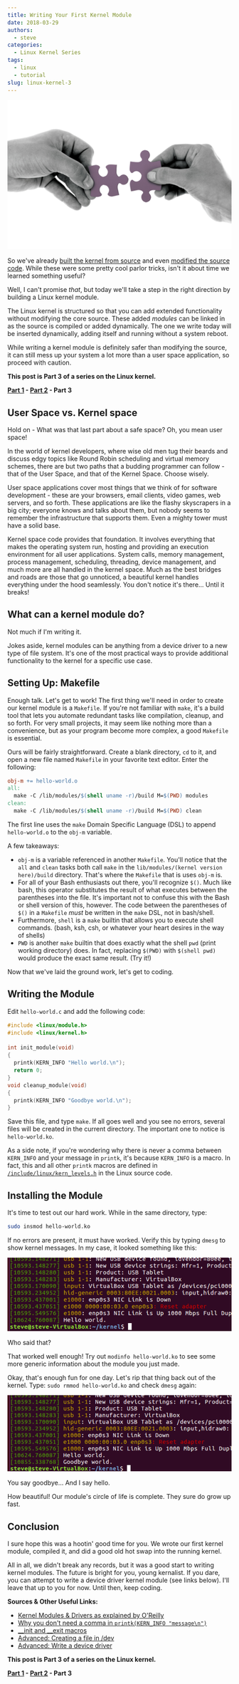 ```yaml
---
title: Writing Your First Kernel Module
date: 2018-03-29
authors:
  - steve
categories:
  - Linux Kernel Series
tags:
  - linux
  - tutorial
slug: linux-kernel-3
---
```


![Hands putting jigsaw pieces together](hands-jigsaw.jpg)

So we've already [built the kernel from source][part1] and even [modified the source code][part2]. While these were some pretty cool parlor tricks, isn't it about time we learned something useful?

Well, I can't promise *that*, but today we'll take a step in the right direction by building a Linux kernel module.

The Linux kernel is structured so that you can add extended functionality without modifying the core source. These added *modules* can be linked in as the source is compiled or added dynamically. The one we write today will be inserted dynamically, adding itself and running without a system reboot.

While writing a kernel module is definitely safer than modifying the source, it can still mess up your system a lot more than a user space application, so proceed with caution.

<!-- more -->

**This post is Part 3 of a series on the Linux kernel.**

**[Part 1][part1] - [Part 2][part2] - Part 3**

## User Space vs. Kernel space

Hold on - What was that last part about a safe space? Oh, you mean user space!

In the world of kernel developers, where wise old men tug their beards and discuss edgy topics like Round Robin scheduling and virtual memory schemes, there are but two paths that a budding programmer can follow - that of the User Space, and that of the Kernel Space. Choose wisely.

User space applications cover most things that we think of for software development - these are your browsers, email clients, video games, web servers, and so forth. These applications are like the flashy skyscrapers in a big city; everyone knows and talks about them, but nobody seems to remember the infrastructure that supports them. Even a mighty tower must have a solid base.

Kernel space code provides that foundation. It involves everything that makes the operating system run, hosting and providing an execution environment for all user applications. System calls, memory management, process management, scheduling, threading, device management, and much more are all handled in the kernel space. Much as the best bridges and roads are those that go unnoticed, a beautiful kernel handles everything under the hood seamlessly. You don't notice it's there... Until it breaks!

## What can a kernel module do?

Not much if I'm writing it.

Jokes aside, kernel modules can be anything from a device driver to a new type of file system. It's one of the most practical ways to provide additional functionality to the kernel for a specific use case.

## Setting Up: Makefile

Enough talk. Let's get to work! The first thing we'll need in order to create our kernel module is a `Makefile`. If you're not familiar with `make`, it's a build tool that lets you automate redundant tasks like compilation, cleanup, and so forth. For very small projects, it may seem like nothing more than a convenience, but as your program become more complex, a good `Makefile` is essential.

Ours will be fairly straightforward. Create a blank directory, `cd` to it, and open a new file named `Makefile` in your favorite text editor. Enter the following:

```makefile
obj-m += hello-world.o
all:
  make -C /lib/modules/$(shell uname -r)/build M=$(PWD) modules
clean:
  make -C /lib/modules/$(shell uname -r)/build M=$(PWD) clean
```

The first line uses the `make` Domain Specific Language (DSL) to append `hello-world.o` to the `obj-m` variable.

A few takeaways:
* `obj-m` is a variable referenced in another `Makefile`. You'll notice that the `all` and `clean` tasks both call `make` in the `lib/modules/(kernel version here)/build` directory. That's where the `Makefile` that is uses `obj-m` is.
* For all of your Bash enthusiasts out there, you'll recognize `$()`. Much like bash, this operator substitutes  the result of what executes between the parentheses into the file. It's important not to confuse this with the Bash or shell version of this, however. The code between the parentheses of `$()` in a `Makefile` *must* be written in the `make` DSL, not in bash/shell.
* Furthermore, `shell` is a `make` builtin that allows you to execute shell commands. (bash, ksh, csh, or whatever your heart desires in the way of shells)
* `PWD` is another `make` builtin that does exactly what the shell `pwd` (print working directory) does. In fact, replacing `$(PWD)` with `$(shell pwd)` would produce the exact same result. (Try it!)

Now that we've laid the ground work, let's get to coding.

## Writing the Module

Edit `hello-world.c` and add the following code:

```c
#include <linux/module.h>
#include <linux/kernel.h>

int init_module(void)
{
  printk(KERN_INFO "Hello world.\n");
  return 0;
}
void cleanup_module(void)
{
  printk(KERN_INFO "Goodbye world.\n");
}
```

Save this file, and type `make`. If all goes well and you see no errors, several files will be created in the current directory. The important one to notice is `hello-world.ko`.

As a side note, if you're wondering why there is never a comma between `KERN_INFO` and your message in `printk`, it's because `KERN_INFO` is a macro. In fact, this and all other `printk` macros are defined in [`/include/linux/kern_levels.h`](https://github.com/torvalds/linux/blob/master/include/linux/kern_levels.h) in the Linux source code.

## Installing the Module

It's time to test out our hard work. While in the same directory, type:

```bash
sudo insmod hello-world.ko
```

If no errors are present, it must have worked. Verify this by typing `dmesg` to show kernel messages. In my case, it looked something like this:

![dmesg with Hello](dmesg1.png)
<figcaption>Who said that?</figcaption>

That worked well enough! Try out `modinfo hello-world.ko` to see some more generic information about the module you just made.

Okay, that's enough fun for one day. Let's rip that thing back out of the kernel. Type: `sudo rmmod hello-world.ko` and check `dmesg` again:

![dmesg with Hello and Goodbye](dmesg2.png)
<figcaption>You say goodbye... And I say hello.</figcaption>

How beautiful! Our module's circle of life is complete. They sure do grow up fast.

## Conclusion

I sure hope this was a hootin' good time for you. We wrote our first kernel module, compiled it, and did a good old hot swap into the running kernel.

All in all, we didn't break any records, but it was a good start to writing kernel modules. The future is bright for you, young kernalist. If you dare, you can attempt to write a device driver kernel module (see links below). I'll leave that up to you for now. Until then, keep coding.


**Sources & Other Useful Links:**

* [Kernel Modules & Drivers as explained by O'Reilly](https://www.safaribooksonline.com/library/view/linux-device-drivers/0596005903/ch02.html)
* [Why you don't need a comma in `printk(KERN_INFO "message\n")`](https://stackoverflow.com/questions/38492059/why-doesnt-the-function-printk-use-a-comma-to-separate-parameters)
* [__init and __exit macros](https://www.tldp.org/LDP/lkmpg/2.6/html/x245.html)
* [Advanced: Creating a file in /dev](https://blog.sourcerer.io/writing-a-simple-linux-kernel-module-d9dc3762c234)
* [Advanced: Write a device driver](https://www.apriorit.com/dev-blog/195-simple-driver-for-linux-os)

**This post is Part 3 of a series on the Linux kernel.**

**[Part 1][part1] - [Part 2][part2] - Part 3**

[part1]: ../linux-kernel-1/index.md
[part2]: ../linux-kernel-2/index.md
[part3]: ../linux-kernel-3/index.md
